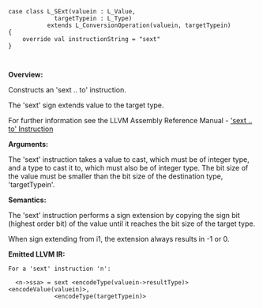 
```



case class L_SExt(valuein : L_Value, 
             targetTypein : L_Type) 
           extends L_ConversionOperation(valuein, targetTypein)
{
    override val instructionString = "sext"
}



```

**Overview:**

Constructs an 'sext .. to' instruction.

The 'sext' sign extends value to the target type.

For further information see the LLVM Assembly Reference Manual - ['sext .. to' Instruction](http://llvm.org/docs/LangRef.html#i_sext)

**Arguments:**

The 'sext' instruction takes a value to cast, which must be of integer type, and a type to cast it to, which must also be of integer type. The bit size of the value must be smaller than the bit size of the destination type, 'targetTypein'.

**Semantics:**

The 'sext' instruction performs a sign extension by copying the sign bit (highest order bit) of the value until it reaches the bit size of the target type.

When sign extending from i1, the extension always results in -1 or 0.

**Emitted LLVM IR:**
```
For a 'sext' instruction 'n':

  <n->ssa> = sext <encodeType(valuein->resultType)> <encodeValue(valuein)>, 
             <encodeType(targetTypein)>    
    
```